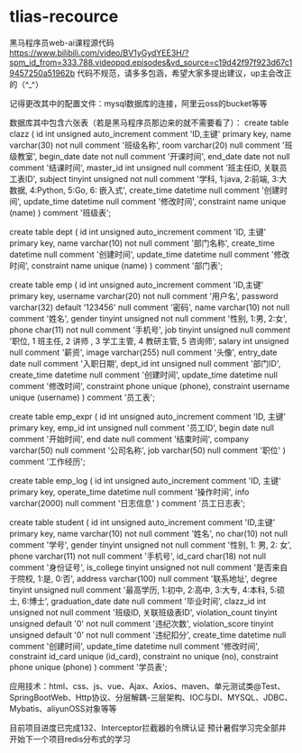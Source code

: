 # tlias-recource
黑马程序员web-ai课程源代码
https://www.bilibili.com/video/BV1yGydYEE3H/?spm_id_from=333.788.videopod.episodes&vd_source=c19d42f97f923d67c19457250a51962b
代码不规范，请多多包涵，希望大家多提出建议，up主会改正的（^_^）

记得更改其中的配置文件：mysql数据库的连接，阿里云oss的bucket等等

数据库其中包含六张表（若是黑马程序员那边来的就不需要看了）：
create table clazz
(
    id          int unsigned auto_increment comment 'ID,主键'
        primary key,
    name        varchar(30)      not null comment '班级名称',
    room        varchar(20)      null comment '班级教室',
    begin_date  date             not null comment '开课时间',
    end_date    date             not null comment '结课时间',
    master_id   int unsigned     null comment '班主任ID, 关联员工表ID',
    subject     tinyint unsigned not null comment '学科, 1:java, 2:前端, 3:大数据, 4:Python, 5:Go, 6: 嵌入式',
    create_time datetime         null comment '创建时间',
    update_time datetime         null comment '修改时间',
    constraint name
        unique (name)
)
    comment '班级表';

create table dept
(
    id          int unsigned auto_increment comment 'ID, 主键'
        primary key,
    name        varchar(10) not null comment '部门名称',
    create_time datetime    null comment '创建时间',
    update_time datetime    null comment '修改时间',
    constraint name
        unique (name)
)
    comment '部门表';

create table emp
(
    id          int unsigned auto_increment comment 'ID,主键'
        primary key,
    username    varchar(20)                  not null comment '用户名',
    password    varchar(32) default '123456' null comment '密码',
    name        varchar(10)                  not null comment '姓名',
    gender      tinyint unsigned             not null comment '性别, 1:男, 2:女',
    phone       char(11)                     not null comment '手机号',
    job         tinyint unsigned             null comment '职位, 1 班主任, 2 讲师 , 3 学工主管, 4 教研主管, 5 咨询师',
    salary      int unsigned                 null comment '薪资',
    image       varchar(255)                 null comment '头像',
    entry_date  date                         null comment '入职日期',
    dept_id     int unsigned                 null comment '部门ID',
    create_time datetime                     null comment '创建时间',
    update_time datetime                     null comment '修改时间',
    constraint phone
        unique (phone),
    constraint username
        unique (username)
)
    comment '员工表';
    
create table emp_expr
(
    id      int unsigned auto_increment comment 'ID, 主键'
        primary key,
    emp_id  int unsigned null comment '员工ID',
    begin   date         null comment '开始时间',
    end     date         null comment '结束时间',
    company varchar(50)  null comment '公司名称',
    job     varchar(50)  null comment '职位'
)
    comment '工作经历';

create table emp_log
(
    id           int unsigned auto_increment comment 'ID, 主键'
        primary key,
    operate_time datetime      null comment '操作时间',
    info         varchar(2000) null comment '日志信息'
)
    comment '员工日志表';

create table student
(
    id              int unsigned auto_increment comment 'ID,主键'
        primary key,
    name            varchar(10)                  not null comment '姓名',
    no              char(10)                     not null comment '学号',
    gender          tinyint unsigned             not null comment '性别, 1: 男, 2: 女',
    phone           varchar(11)                  not null comment '手机号',
    id_card         char(18)                     not null comment '身份证号',
    is_college      tinyint unsigned             not null comment '是否来自于院校, 1:是, 0:否',
    address         varchar(100)                 null comment '联系地址',
    degree          tinyint unsigned             null comment '最高学历, 1:初中, 2:高中, 3:大专, 4:本科, 5:硕士, 6:博士',
    graduation_date date                         null comment '毕业时间',
    clazz_id        int unsigned                 not null comment '班级ID, 关联班级表ID',
    violation_count tinyint unsigned default '0' not null comment '违纪次数',
    violation_score tinyint unsigned default '0' not null comment '违纪扣分',
    create_time     datetime                     null comment '创建时间',
    update_time     datetime                     null comment '修改时间',
    constraint id_card
        unique (id_card),
    constraint no
        unique (no),
    constraint phone
        unique (phone)
)
    comment '学员表';

应用技术：html、css、js、vue、Ajax、Axios、maven、单元测试类@Test、SpringBootWeb、Http协议、分层解耦-三层架构、IOC与DI、MYSQL、JDBC、Mybatis、aliyunOSS对象等等

目前项目进度已完成132、Interceptor拦截器的令牌认证
预计暑假学习完全部并开始下一个项目redis分布式的学习
